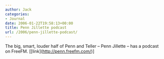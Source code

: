 ```yaml
---
author: Jack
categories:
- Journal
date: 2006-01-22T19:58:13+00:00
title: Penn Jillette podcast
url: /2006/penn-jillette-podcast/
---
```


The big, smart, louder half of Penn and Teller &#8211; Penn Jillette &#8211; has a podcast on FreeFM. \[[link\](<http://penn.freefm.com/>)]